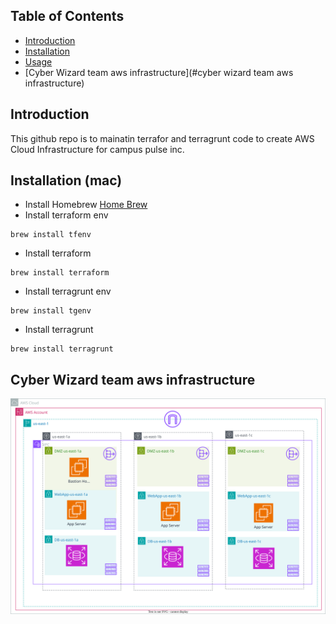 ## Table of Contents
- [Introduction](#introduction)
- [Installation](#installation)
- [Usage](#usage)
- [Cyber Wizard team aws infrastructure](#cyber wizard team aws infrastructure)

## Introduction
This github repo is to mainatin terrafor and terragrunt code to create AWS Cloud Infrastructure for campus pulse inc.

## Installation (mac)
- Install Homebrew
[Home Brew](https://brew.sh/)
- Install terraform env
```
brew install tfenv
```

- Install terraform
```
brew install terraform
```

- Install terragrunt env
```
brew install tgenv
```

- Install terragrunt
```
brew install terragrunt
```

## Cyber Wizard team aws infrastructure
![View Architecture Diagram](docs/cyber-wizard/Three-Tier-Architecture.svg)

